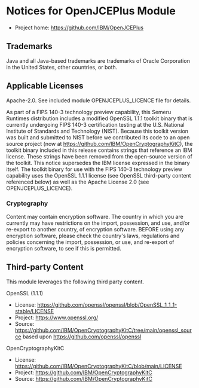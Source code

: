# Notices for OpenJCEPlus Module

* Project home: https://github.com/IBM/OpenJCEPlus

## Trademarks

Java and all Java-based trademarks are trademarks of Oracle Corporation in the United States, other countries, or both.

## Applicable Licenses

Apache-2.0. See included module OPENJCEPLUS_LICENCE file for details.

As part of a FIPS 140-3 technology preview capability, this Semeru Runtimes distribution includes a modified OpenSSL 1.1.1 toolkit binary that is currently undergoing FIPS 140-3 certification testing at the U.S. National Institute of Standards and Technology (NIST). Because this toolkit version was built and submitted to NIST before we contributed its code to an open source project (now at https://github.com/IBM/OpenCryptographyKitC), the toolkit binary included in this release contains strings that reference an IBM license. These strings have been removed from the open-source version of the toolkit.
This notice supersedes the IBM license expressed in the binary itself. The toolkit binary for use with the FIPS 140-3 technology preview capability uses the OpenSSL 1.1.1 license (see OpenSSL third-party content referenced below) as well as the Apache License 2.0 (see OPENJCEPLUS_LICENCE).

### Cryptography

Content may contain encryption software. The country in which you are currently may have restrictions on the import, possession, and use, and/or re-export to
another country, of encryption software. BEFORE using any encryption software, please check the country's laws, regulations and policies concerning the import,
possession, or use, and re-export of encryption software, to see if this is permitted.

## Third-party Content

This module leverages the following third party content.

OpenSSL (1.1.1)

* License: https://github.com/openssl/openssl/blob/OpenSSL_1_1_1-stable/LICENSE
* Project: https://www.openssl.org/
* Source: https://github.com/IBM/OpenCryptographyKitC/tree/main/openssl_source based upon https://github.com/openssl/openssl

OpenCryptographyKitC

* License: https://github.com/IBM/OpenCryptographyKitC/blob/main/LICENSE
* Project: https://github.com/IBM/OpenCryptographyKitC
* Source: https://github.com/IBM/OpenCryptographyKitC